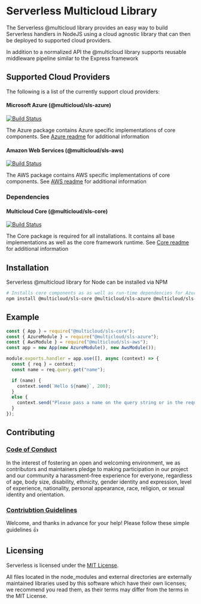 # Serverless Multicloud Library

The Serverless @multicloud library provides an easy way to build Serverless handlers in NodeJS using a cloud agnostic library that can then be deployed to supported cloud providers.

In addition to a normalized API the @multicloud library supports reusable middleware pipeline similar to the Express framework

## Supported Cloud Providers
The following is a list of the currently support cloud providers:

#### Microsoft Azure (@multicloud/sls-azure)
[![Build Status](https://dev.azure.com/serverless-inc/multicloud/_apis/build/status/CI/%5Bsls-azure%5D%20ci?branchName=dev)](https://dev.azure.com/serverless-inc/multicloud/_build/latest?definitionId=2&branchName=dev)

The Azure package contains Azure specific implementations of core components.
See [Azure readme](./azure/README.md) for additional information


#### Amazon Web Services (@multicloud/sls-aws)
[![Build Status](https://dev.azure.com/serverless-inc/multicloud/_apis/build/status/CI/%5Bsls-aws%5D%20ci?branchName=dev)](https://dev.azure.com/serverless-inc/multicloud/_build/latest?definitionId=1&branchName=dev)

The AWS package contains AWS specific implementations of core components.
See [AWS readme](./aws/README.md) for additional information

### Dependencies

#### Multicloud Core (@multicloud/sls-core)
[![Build Status](https://dev.azure.com/serverless-inc/multicloud/_apis/build/status/CI/%5Bsls-core%5D%20ci?branchName=dev)](https://dev.azure.com/serverless-inc/multicloud/_build/latest?definitionId=3&branchName=dev)

The Core package is required for all installations.  It contains all base implementations as well as the core framework runtime.
See [Core readme](./core/README.md) for additional information

## Installation
Serverless @multicloud library for Node can be installed via NPM

```bash
# Installs core components as as well as run-time dependencies for Azure & AWS
npm install @multicloud/sls-core @multicloud/sls-azure @multicloud/sls-aws --save
```

## Example
```javascript
const { App } = require("@multicloud/sls-core");
const { AzureModule } = require("@multicloud/sls-azure");
const { AwsModule } = require("@multicloud/sls-aws");
const app = new App(new AzureModule(), new AwsModule());

module.exports.handler = app.use([], async (context) => {
  const { req } = context;
  const name = req.query.get("name");

  if (name) {
    context.send(`Hello ${name}`, 200);
  }
  else {
    context.send("Please pass a name on the query string or in the request body", 400);
  }
});
```

## Contributing
### [Code of Conduct](./CODE_OF_CONDUCT.md)
In the interest of fostering an open and welcoming environment, we as
contributors and maintainers pledge to making participation in our project and
our community a harassment-free experience for everyone, regardless of age, body
size, disability, ethnicity, gender identity and expression, level of experience,
nationality, personal appearance, race, religion, or sexual identity and
orientation.

### [Contriubtion Guidelines](./CONTRIBUTING.md)
Welcome, and thanks in advance for your help! Please follow these simple guidelines :+1:

## Licensing

Serverless is licensed under the [MIT License](./LICENSE.txt).

All files located in the node_modules and external directories are externally maintained libraries used by this software which have their own licenses; we recommend you read them, as their terms may differ from the terms in the MIT License.

